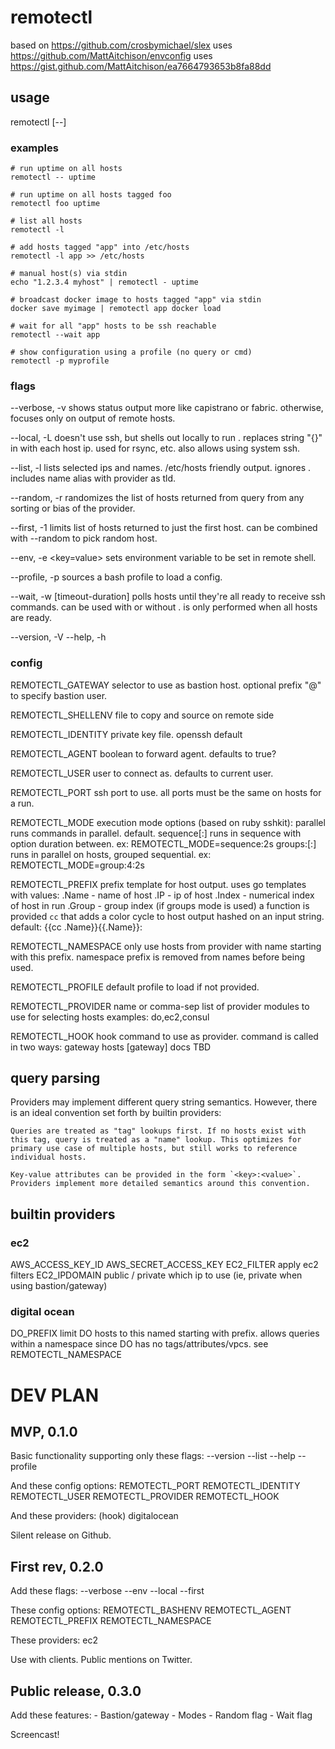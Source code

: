 # remotectl

based on https://github.com/crosbymichael/slex
uses https://github.com/MattAitchison/envconfig
uses https://gist.github.com/MattAitchison/ea7664793653b8fa88dd

## usage

remotectl <flags> <query> [--] <cmd>

### examples

	# run uptime on all hosts
	remotectl -- uptime

	# run uptime on all hosts tagged foo
	remotectl foo uptime

	# list all hosts
	remotectl -l

	# add hosts tagged "app" into /etc/hosts
	remotectl -l app >> /etc/hosts

	# manual host(s) via stdin
	echo "1.2.3.4 myhost" | remotectl - uptime

	# broadcast docker image to hosts tagged "app" via stdin
	docker save myimage | remotectl app docker load

	# wait for all "app" hosts to be ssh reachable
	remotectl --wait app

	# show configuration using a profile (no query or cmd)
	remotectl -p myprofile

### flags

--verbose, -v
shows status output more like capistrano or fabric.
otherwise, focuses only on output of remote hosts.

--local, -L
doesn't use ssh, but shells out locally to run <cmd>.
replaces string "{}" in <cmd> with each host ip.
used for rsync, etc. also allows using system ssh.

--list, -l
lists selected ips and names. /etc/hosts friendly output.
ignores <cmd>. includes name alias with provider as tld.

--random, -r
	randomizes the list of hosts returned from query from any
	sorting or bias of the provider.

--first, -1
	limits list of hosts returned to just the first host.
	can be combined with --random to pick random host.

--env, -e <key=value>
sets environment variable to be set in remote shell.

--profile, -p <filepath>
sources a bash profile to load a config.

--wait, -w [timeout-duration]
	polls hosts until they're all ready to receive ssh commands.
	can be used with or without <cmd>. <cmd> is only performed
	when all hosts are ready.

--version, -V
--help, -h

### config

REMOTECTL_GATEWAY
selector to use as bastion host.
optional prefix "<user>@" to specify bastion user.

REMOTECTL_SHELLENV
	file to copy and source on remote side

REMOTECTL_IDENTITY
	private key file. openssh default

REMOTECTL_AGENT
	boolean to forward agent. defaults to true?

REMOTECTL_USER
	user to connect as. defaults to current user.

REMOTECTL_PORT
	ssh port to use. all ports must be the same on hosts for a run.

REMOTECTL_MODE
	execution mode options (based on ruby sshkit):
		parallel
			runs commands in parallel. default.
		sequence[:<wait-duration>]
			runs in sequence with option duration between.
			ex: REMOTECTL_MODE=sequence:2s
		groups:<limit>[:<wait-duration>]
			runs in parallel on <limit> hosts, grouped sequential.
ex: REMOTECTL_MODE=group:4:2s

REMOTECTL_PREFIX
	prefix template for host output. uses go templates with values:
		.Name - name of host
		.IP - ip of host
		.Index - numerical index of host in run
		.Group - group index (if groups mode is used)
	a function is provided `cc` that adds a color cycle to host
output hashed on an input string. default:
{{cc .Name}}{{.Name}}:

REMOTECTL_NAMESPACE
	only use hosts from provider with name starting with this prefix.
	namespace prefix is removed from names before being used.

REMOTECTL_PROFILE
	default profile to load if not provided.

REMOTECTL_PROVIDER
	name or comma-sep list of provider modules to use for selecting hosts
	examples: do,ec2,consul

REMOTECTL_HOOK
hook command to use as provider.
command is called in two ways:
<command> gateway <query>
	<command> hosts <query> [gateway]
docs TBD

## query parsing

Providers may implement different query string semantics. However, there is an ideal convention set forth by builtin providers:

	Queries are treated as "tag" lookups first. If no hosts exist with
	this tag, query is treated as a "name" lookup. This optimizes for
	primary use case of multiple hosts, but still works to reference
	individual hosts.

	Key-value attributes can be provided in the form `<key>:<value>`.
	Providers implement more detailed semantics around this convention.

## builtin providers

### ec2

AWS_ACCESS_KEY_ID
AWS_SECRET_ACCESS_KEY
EC2_FILTER
apply ec2 filters
EC2_IPDOMAIN public / private
which ip to use (ie, private when using bastion/gateway)


### digital ocean


DO_PREFIX
limit DO hosts to this named starting with prefix.
allows queries within a namespace since DO has no tags/attributes/vpcs. see REMOTECTL_NAMESPACE



# DEV PLAN


## MVP, 0.1.0

Basic functionality supporting only these flags:
	--version
	--list
	--help
	--profile

And these config options:
	REMOTECTL_PORT
	REMOTECTL_IDENTITY
	REMOTECTL_USER
	REMOTECTL_PROVIDER
	REMOTECTL_HOOK

And these providers:
	(hook)
	digitalocean

Silent release on Github.

## First rev, 0.2.0

Add these flags:
	--verbose
	--env
	--local
	--first

These config options:
	REMOTECTL_BASHENV
	REMOTECTL_AGENT
	REMOTECTL_PREFIX
	REMOTECTL_NAMESPACE

These providers:
	ec2

Use with clients. Public mentions on Twitter.

## Public release, 0.3.0

Add these features:
	- Bastion/gateway
	- Modes
	- Random flag
      - Wait flag

Screencast!
